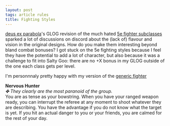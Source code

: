 ```yaml
---
layout: post
tags: article rules
title: Fighting Styles
---
```


[deus ex parabola](https://as-they-must.blogspot.com)'s GLOG revision of the much hated [5e fighter subclasses](https://as-they-must.blogspot.com/2022/12/call-me-what-you-will-glog-classes-5e.html) sparked a lot of discussions on discord about the (lack of) flavour and vision in the original designs. How do you make them interesting beyond bland combat bonuses? I got stuck on the 5e fighting styles because I feel they have the potential to add a lot of character, but also because it was a challenge to fit into Salty Goo: there are no +X bonus in my GLOG outside of the one each class gets per level.



I'm personnnaly pretty happy with my version of the [generic fighter](/class/fighter)

**Nervous Hunter** <br>
_✤ They clearly are the most paranoid of the group._ <br>
You are as tense as your bowstring. When you have your ranged weapon ready, you can interrupt the referee at any moment to shoot whatever they are describing. You have the advantage if you do not know what the target is yet. If you hit an actual danger to you or your friends, you are calmed for the rest of your day.
